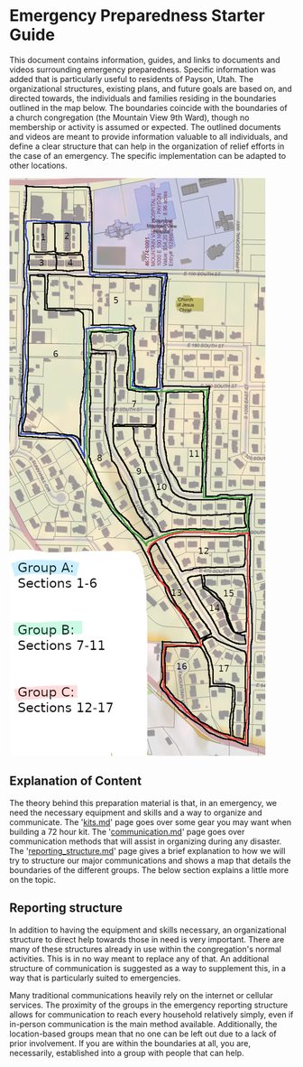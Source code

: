 # Emergency Preparedness Starter Guide
This document contains information, guides, and links to documents and videos surrounding emergency preparedness. Specific information was added that is particularly useful to residents of Payson, Utah. The organizational structures, existing plans, and future goals are based on, and directed towards, the individuals and families residing in the boundaries outlined in the map below. The boundaries coincide with the boundaries of a church congregation (the Mountain View 9th Ward), though no membership or activity is assumed or expected. The outlined documents and videos are meant to provide information valuable to all individuals, and define a clear structure that can help in the organization of relief efforts in the case of an emergency. The specific implementation can be adapted to other locations.

![neighborhood map](./neighborhood_map.png)

## Explanation of Content
The theory behind this preparation material is that, in an emergency, we need the necessary equipment and skills and a way to organize and communicate. The '[kits.md](./kits.md)' page goes over some gear you may want when building a 72 hour kit. The '[communication.md](./communication.md)' page goes over communication methods that will assist in organizing during any disaster. The '[reporting_structure.md](/reporting_structure.md)' page gives a brief explanation to how we will try to structure our major communications and shows a map that details the boundaries of the different groups. The below section explains a little more on the topic.

## Reporting structure
In addition to having the equipment and skills necessary, an organizational structure to direct help towards those in need is very important. There are many of these structures already in use within the congregation's normal activities. This is in no way meant to replace any of that. An additional structure of communication is suggested as a way to supplement this, in a way that is particularly suited to emergencies.

Many traditional communications heavily rely on the internet or cellular services. The proximity of the groups in the emergency reporting structure allows for communication to reach every household relatively simply, even if in-person communication is the main method available. Additionally, the location-based groups mean that no one can be left out due to a lack of  prior involvement. If you are within the boundaries at all, you are, necessarily, established into a group with people that can help.
